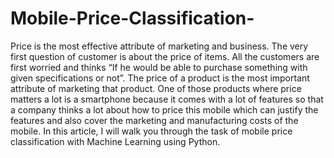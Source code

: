 # Mobile-Price-Classification-
Price is the most effective attribute of marketing and business. The very first question of customer is about the price of items. All the customers are first worried and thinks “If he would be able to purchase something with given specifications or not”. The price of a product is the most important attribute of marketing that product.  One of those products where price matters a lot is a smartphone because it comes with a lot of features so that a company thinks a lot about how to price this  mobile which can justify the features and also cover the marketing and manufacturing costs of the mobile. In this article, I will walk you through the task of mobile price classification with Machine Learning using Python.
